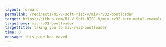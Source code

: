 ```yaml
---
layout: forward
permalink: /redirects/mi-v-soft-risc-v/miv-rv32-bootloader
target: https://github.com/Mi-V-Soft-RISC-V/miv-rv32-bare-metal-examples/tree/main/applications/bootloaders/miv-rv32-bootloader
targetname: miv-rv32-bootloader
targettitle: taking you to miv-rv32-bootloader
time: 0
message: this page has moved
---
```

